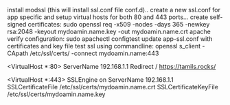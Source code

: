 
install modssl (this will install ssl.conf file conf.d)..
create a new ssl.conf for app specific and setup virtual hosts for both 80 and 443 ports...
create self-signed certificates:
sudo openssl req -x509 -nodes -days 365 -newkey rsa:2048 -keyout mydoamin.name.key -out mydoamin.name.crt
apache verify configuration: sudo apachectl configtest
update app-ssl.conf with certificates and key file
test ssl using commandline: openssl s_client -CApath /etc/ssl/certs/ -connect mydoamin.name:443

<VirtualHost *:80>
  ServerName 192.168.1.1
  Redirect / https://tamils.rocks/
</VirtualHost>

<VirtualHost *:443>
	SSLEngine on
	ServerName 192.168.1.1
	SSLCertificateFile /etc/ssl/certs/mydoamin.name.crt
	SSLCertificateKeyFile /etc/ssl/certs/mydoamin.name.key
</VirtualHost>

